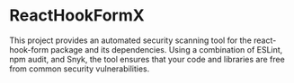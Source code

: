 # ReactHookFormX
This project provides an automated security scanning tool for the react-hook-form package and its dependencies. Using a combination of ESLint, npm audit, and Snyk, the tool ensures that your code and libraries are free from common security vulnerabilities.
